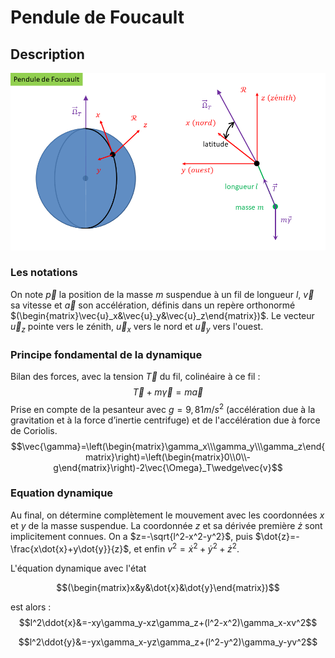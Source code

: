 # Pendule de Foucault

## Description

![](Data/penduledefoucault.png)


### Les notations
On note $\vec{p}$ la position de la masse $m$ suspendue à un fil de longueur $l$, $\vec{v}$ sa vitesse et $\vec{a}$ son accélération, définis dans un repère orthonormé $(\begin{matrix}\vec{u}_x&\vec{u}_y&\vec{u}_z\end{matrix})$. Le vecteur $\vec{u}_z$ pointe vers le zénith, $\vec{u}_x$ vers le nord et $\vec{u}_y$ vers l'ouest.
### Principe fondamental de la dynamique
Bilan des forces, avec la tension $\vec{T}$ du fil, colinéaire à ce fil :
$$\vec{T}+m\vec{\gamma}=m\vec{a}$$
Prise en compte de la pesanteur avec $g=9,81 m/s^2$ (accélération due à la gravitation et à la force d’inertie centrifuge) et de l'accélération due à force de Coriolis.
$$\vec{\gamma}=\left(\begin{matrix}\gamma_x\\\gamma_y\\\gamma_z\end{matrix}\right)=\left(\begin{matrix}0\\0\\-g\end{matrix}\right)-2\vec{\Omega}_T\wedge\vec{v}$$
### Equation dynamique
Au final, on détermine complètement le mouvement avec les coordonnées $x$ et $y$ de la masse suspendue. La coordonnée $z$ et sa dérivée première $\dot{z}$ sont implicitement connues. On a $z=-\sqrt{l^2-x^2-y^2}$, puis $\dot{z}=-\frac{x\dot{x}+y\dot{y}}{z}$, et enfin $v^2=\dot{x}^2+\dot{y}^2+\dot{z}^2$.

L'équation dynamique avec l'état
```math
(\begin{matrix}x&y&\dot{x}&\dot{y}\end{matrix})
```
est alors :
$$l^2\ddot{x}&=-xy\gamma_y-xz\gamma_z+(l^2-x^2)\gamma_x-xv^2$$

$$l^2\ddot{y}&=-yx\gamma_x-yz\gamma_z+(l^2-y^2)\gamma_y-yv^2$$
